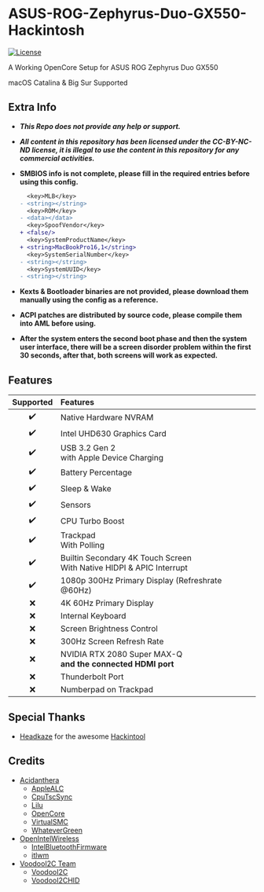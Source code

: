 # ASUS-ROG-Zephyrus-Duo-GX550-Hackintosh

[![License](https://img.shields.io/badge/License-CC--BY--NC--ND-orange)](/LICENSE)

A Working OpenCore Setup for ASUS ROG Zephyrus Duo GX550

macOS Catalina & Big Sur Supported

## Extra Info

- ***This Repo does not provide any help or support.***

- ***All content in this repository has been licensed under the CC-BY-NC-ND license, it is illegal to use the content in this repository for any commercial activities.***

- **SMBIOS info is not complete, please fill in the required entries before using this config.**
  
  ```diff
    <key>MLB</key>
  - <string></string>
    <key>ROM</key>
  - <data></data>
    <key>SpoofVendor</key>
  + <false/>
    <key>SystemProductName</key>
  + <string>MacBookPro16,1</string>
    <key>SystemSerialNumber</key>
  - <string></string>
    <key>SystemUUID</key>
  - <string></string>
  ```

- **Kexts & Bootloader binaries are not provided, please download them manually using the config as a reference.**

- **ACPI patches are distributed by source code, please compile them into AML before using.**

- **After the system enters the second boot phase and then the system user interface, there will be a screen disorder problem within the first 30 seconds, after that, both screens will work as expected.**

## Features

| Supported | Features                                                                 |
| :-------: | :----------------------------------------------------------------------- |
|     ✔️     | Native Hardware NVRAM                                                    |
|     ✔️     | Intel UHD630 Graphics Card                                               |
|     ✔️     | USB 3.2 Gen 2</br>with Apple Device Charging                             |
|     ✔️     | Battery Percentage                                                       |
|     ✔️     | Sleep & Wake                                                             |
|     ✔️     | Sensors                                                                  |
|     ✔️     | CPU Turbo Boost                                                          |
|     ✔️     | Trackpad</br>With Polling                                                |
|     ✔️     | Builtin Secondary 4K Touch Screen</br>With Native HIDPI & APIC Interrupt |
|     ✔️     | 1080p 300Hz Primary Display (Refreshrate @60Hz)                          |
|     ❌     | 4K 60Hz Primary Display                                                  |
|     ❌     | Internal Keyboard                                                        |
|     ❌     | Screen Brightness Control                                                |
|     ❌     | 300Hz Screen Refresh Rate                                                |
|     ❌     | NVIDIA RTX 2080 Super MAX-Q</br>**and the connected HDMI port**          |
|     ❌     | Thunderbolt Port                                                         |
|     ❌     | Numberpad on Trackpad                                                    |

## Special Thanks

- [Headkaze](https://github.com/headkaze) for the awesome [Hackintool](https://github.com/headkaze/Hackintool)

## Credits

- [Acidanthera](https://github.com/acidanthera)
  - [AppleALC](https://github.com/acidanthera/AppleALC)
  - [CpuTscSync](https://github.com/acidanthera/CpuTscSync)
  - [Lilu](https://github.com/acidanthera/Lilu)
  - [OpenCore](https://github.com/acidanthera/OpenCorePkg)
  - [VirtualSMC](https://github.com/acidanthera/VirtualSMC)
  - [WhateverGreen](https://github.com/acidanthera/WhateverGreen)
- [OpenIntelWireless](https://github.com/OpenIntelWireless)
  - [IntelBluetoothFirmware](https://github.com/OpenIntelWireless/IntelBluetoothFirmware)
  - [itlwm](https://github.com/OpenIntelWireless/itlwm)
- [VoodooI2C Team](https://github.com/VoodooI2C)
  - [VoodooI2C](https://github.com/VoodooI2C/VoodooI2C)
  - [VoodooI2CHID](https://github.com/VoodooI2C/VoodooI2C)
